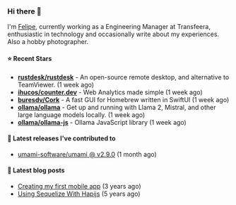 ### Hi there 👋

I'm [Felipe](https://felipe.im), currently working as a Engineering Manager at Transfeera, enthusiastic in technology and occasionally write about my experiences. Also a hobby photographer.

#### ⭐ Recent Stars
- **[rustdesk/rustdesk](https://github.com/rustdesk/rustdesk)** - An open-source remote desktop, and alternative to TeamViewer. (1 week ago)
- **[ihucos/counter.dev](https://github.com/ihucos/counter.dev)** - Web Analytics made simple (1 week ago)
- **[buresdv/Cork](https://github.com/buresdv/Cork)** - A fast GUI for Homebrew written in SwiftUI (1 week ago)
- **[ollama/ollama](https://github.com/ollama/ollama)** - Get up and running with Llama 2, Mistral, and other large language models locally. (1 week ago)
- **[ollama/ollama-js](https://github.com/ollama/ollama-js)** - Ollama JavaScript library (1 week ago)

#### 🚀 Latest releases I've contributed to


- [umami-software/umami @ v2.9.0](https://github.com/umami-software/umami/releases/tag/v2.9.0) (1 month ago)

#### 📄 Latest blog posts
- [Creating my first mobile app](https://felipe.im/posts/creating-my-first-mobile-app/) (3 years ago)
- [Using Sequelize With Hapijs](https://felipe.im/posts/using-sequelize-with-hapijs/) (5 years ago)